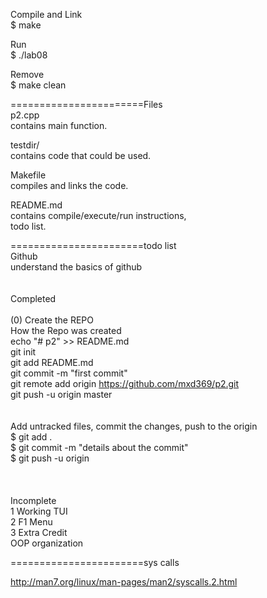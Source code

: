 Compile and Link<br />
	$ make

Run<br />
	$ ./lab08

Remove<br />
	$ make clean

=======================Files<br />
p2.cpp<br />
	contains main function.<br />

testdir/<br />
	contains code that could be used.

Makefile<br />
	compiles and links the code.

README.md<br />
	contains compile/execute/run instructions,<br />
	todo list.

=======================todo list<br />
Github<br />
	understand the basics of github<br />
<br />
<br />
Completed<br />
<br />
(0) Create the REPO<br />
How the Repo was created<br />
echo "# p2" >> README.md<br />
git init<br />
git add README.md<br />
git commit -m "first commit"<br />
git remote add origin https://github.com/mxd369/p2.git<br />
git push -u origin master<br />
<br />
<br />
Add untracked files, commit the changes, push to the origin<br/>
$ git add .<br />
$ git commit -m "details about the commit"<br />
$ git push -u origin<br />
<br />
<br />
<br />
Incomplete<br />
1 Working TUI<br />
2 F1 Menu<br />
3 Extra Credit<br />
OOP organization<br />

=======================sys calls

http://man7.org/linux/man-pages/man2/syscalls.2.html
